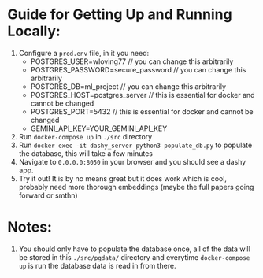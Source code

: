 # Guide for Getting Up and Running Locally:

1. Configure a `prod.env` file, in it you need:
    - POSTGRES_USER=wloving77 // you can change this arbitrarily
    - POSTGRES_PASSWORD=secure_password // you can change this arbitrarily
    - POSTGRES_DB=ml_project // you can change this arbitrarily
    - POSTGRES_HOST=postgres_server // this is essential for docker and cannot be changed
    - POSTGRES_PORT=5432 // this is essential for docker and cannot be changed
    - GEMINI_API_KEY=YOUR_GEMINI_API_KEY
2. Run `docker-compose up` in `./src` directory
3. Run `docker exec -it dashy_server python3 populate_db.py` to populate the database, this will take a few minutes
4. Navigate to `0.0.0.0:8050` in your browser and you should see a dashy app.
5. Try it out! It is by no means great but it does work which is cool, probably need more thorough embeddings (maybe the full papers going forward or smthn)

# Notes:

1. You should only have to populate the database once, all of the data will be stored in this `./src/pgdata/` directory and everytime `docker-compose up` is run the database data is read in from there.